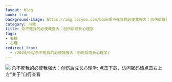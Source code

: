 ```yaml
---
layout: blog
book: true
background-image: https://img.locyoo.com/book杀不死我的必使我强大：创伤后成长心理学.jpg
category: 书籍
title: 杀不死我的必使我强大：创伤后成长心理学
tags:
- 书籍
- 心理
redirect_from:
  - /2024/03/杀不死我的必使我强大：创伤后成长心理学/
---
```

![](https://img.locyoo.com/book杀不死我的必使我强大：创伤后成长心理学.jpg)
杀不死我的必使我强大：创伤后成长心理学: <a name = "ref1" href="https://url18.ctfile.com/f/50983618-1357864787-46f688?p=3619">点击下载</a>，访问密码请点击右上方“关于”自行查看